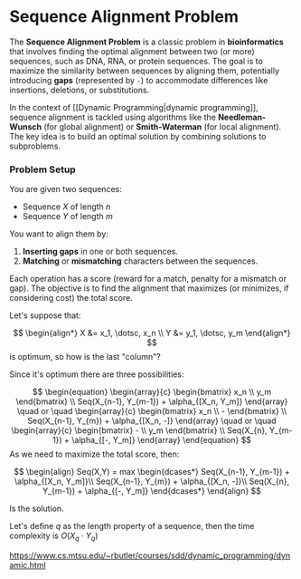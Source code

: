 # Sequence Alignment Problem

The **Sequence Alignment Problem** is a classic problem in **bioinformatics** that involves finding the optimal alignment between two (or more) sequences, such as DNA, RNA, or protein sequences. The goal is to maximize the similarity between sequences by aligning them, potentially introducing **gaps** (represented by `-`) to accommodate differences like insertions, deletions, or substitutions.

In the context of [[Dynamic Programming|dynamic programming]], sequence alignment is tackled using algorithms like the **Needleman-Wunsch** (for global alignment) or **Smith-Waterman** (for local alignment). The key idea is to build an optimal solution by combining solutions to subproblems.

### Problem Setup

You are given two sequences:
- Sequence $X$ of length $n$
- Sequence $Y$ of length $m$

You want to align them by:
1. **Inserting gaps** in one or both sequences.
2. **Matching** or **mismatching** characters between the sequences.

Each operation has a score (reward for a match, penalty for a mismatch or gap). The objective is to find the alignment that maximizes (or minimizes, if considering cost) the total score.


Let's suppose that:

$$
\begin{align*} X &= x_1, \dotsc, x_n \\ Y &= y_1, \dotsc, y_m \end{align*}
$$
is optimum, so how is the last "column"?

Since it's optimum there are three possibilities:

$$
\begin{equation} 
	\begin{array}{c} 
		\begin{bmatrix} 
		x_n \\ 
		y_m 
		\end{bmatrix} 
		\\ 
		Seq(X_{n-1}, Y_{m-1}) + \alpha_{[X_n, Y_m]} 
	\end{array} \quad or \quad 
	\begin{array}{c} 
		\begin{bmatrix} 
		x_n \\ 
		- 
		\end{bmatrix} 
		\\ 
		Seq(X_{n-1}, Y_{m}) + \alpha_{[X_n, -]} 
	\end{array} 
	\quad or \quad 
	\begin{array}{c} 
		\begin{bmatrix} 
		- \\ 
		y_m 
		\end{bmatrix} 
		\\ 
		Seq(X_{n}, Y_{m-1}) + \alpha_{[-, Y_m]} 
	\end{array} 
\end{equation}
$$
As we need to maximize the total score, then:

$$ \begin{align}
    Seq(X,Y) = max
	    \begin{dcases*}
        Seq(X_{n-1}, Y_{m-1}) + \alpha_{[X_n, Y_m]}\\
		Seq(X_{n-1}, Y_{m}) + \alpha_{[X_n, -]}\\
		Seq(X_{n}, Y_{m-1}) + \alpha_{[-, Y_m]}
        \end{dcases*}
  \end{align}
$$

Is the solution.

Let's define $q$ as the length property of a sequence, then the time complexity is $O(X_q \cdot Y_q)$


https://www.cs.mtsu.edu/~rbutler/courses/sdd/dynamic_programming/dynamic.html

